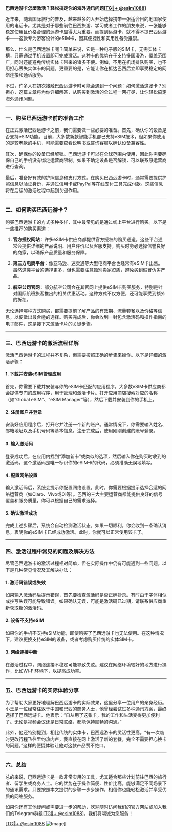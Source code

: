 **巴西远游卡怎麽激活？轻松搞定你的海外通讯问题[[TG💪+ @esim1088](https://t.me/s/esim1088)]**

近年来，随着国际旅行的普及，越来越多的人开始选择携带一张适合目的地国家使用的电话卡。尤其是对于那些前往巴西旅游、学习或者工作的朋友来说，一张能够稳定使用且价格合理的远游卡显得尤为重要。而提到远游卡，就不得不提巴西远游卡——这款专为游客设计的eSIM卡，因其便捷性和实用性备受推崇。

那么，什么是巴西远游卡呢？简单来说，它是一种电子版的SIM卡，无需实体卡槽，只需通过手机设置即可完成激活。这种卡的优势在于支持多国漫游，覆盖范围广，同时还能避免传统实体卡带来的诸多不便。例如，不用在机场排队购买，也不用担心丢失实体卡的问题。更重要的是，它能让你在抵达巴西后立即享受稳定的网络连接和通话服务。

不过，许多人在初次接触巴西远游卡时可能会遇到一个问题：如何激活这张卡？别担心，这篇文章将为你详细解答，从购买到激活的全过程一网打尽，让你轻松搞定海外通讯问题。

---

### 一、购买巴西远游卡前的准备工作

在正式激活巴西远游卡之前，我们需要做一些必要的准备。首先，确认你的设备是否支持eSIM功能。目前，大多数新款智能手机都已支持eSIM技术，但如果你使用的是较老款的手机，可能需要查看说明书或咨询客服以确认设备兼容性。

其次，确保你的设备已经解锁。巴西远游卡可以在全球范围内使用，因此你需要确保自己的手机没有绑定运营商限制。如果不确定设备是否解锁，可以联系原运营商进行查询。

最后，准备好有效的护照信息和支付方式。在购买巴西远游卡时，通常需要提供护照信息以验证身份，并通过信用卡或PayPal等在线支付工具完成付款。这些信息将在后续的激活过程中起到关键作用。

---

### 二、如何购买巴西远游卡？

购买巴西远游卡的方式多种多样，其中最常见的是通过线上平台进行购买。以下是一些推荐的购买渠道：

1. **官方授权网站**：许多eSIM卡供应商都提供官方授权的购买通道。这些平台通常会提供详细的产品说明、用户评价以及客服支持。购买时务必选择信誉良好的商家，以确保产品质量和服务保障。

2. **第三方电商平台**：像亚马逊、速卖通等大型电商平台也经常有eSIM卡出售。虽然这类平台的选择更多，但也需要注意甄别卖家资质，避免买到假冒伪劣产品。

3. **航空公司官网**：部分航空公司会在其官网上提供eSIM卡购买服务，特别是针对国际航班旅客推出的相关优惠活动。这种方式不仅方便，还可能享受到额外的折扣。

无论选择哪种方式购买，都需要提前了解产品的有效期、流量套餐以及价格等信息，以便做出最合适的选择。购买完成后，你会收到一封包含激活码和操作指南的电子邮件，这是接下来激活卡片的关键步骤。

---

### 三、巴西远游卡的激活流程详解

激活巴西远游卡的过程并不复杂，但需要按照正确的步骤来操作。以下是详细的激活步骤：

#### 1. 下载并安装eSIM管理应用

首先，你需要下载并安装与你的eSIM卡匹配的应用程序。大多数eSIM卡供应商都会提供专门的应用程序，用于管理和激活卡片。打开应用商店搜索对应的名称（如“Global eSIM”、“eSIM Manager”等），然后下载并安装到你的手机上。

#### 2. 注册账户并登录

安装好应用程序后，打开它并注册一个新的账户。通常情况下，你需要输入姓名、邮箱地址以及手机号码等基本信息。注册完成后，使用刚刚创建的账号登录。

#### 3. 输入激活码

登录成功后，在应用内找到“添加新卡”或类似的选项，然后输入你在购买时收到的激活码。这个激活码是唯一标识你的eSIM卡的代码，必须准确无误地填写。

#### 4. 配置网络设置

输入激活码后，系统会提示你配置网络设置。此时，你需要根据提示选择合适的网络运营商（如Claro、Vivo或Oi等）。巴西的三大主要运营商都能提供良好的信号覆盖和服务质量，你可以根据自己的需求选择。

#### 5. 确认激活成功

完成上述步骤后，系统会自动检测激活状态。如果一切顺利，你会收到一条确认消息，表明你的eSIM卡已经成功激活。此时，你就可以正常使用该卡了。

---

### 四、激活过程中常见的问题及解决方法

尽管巴西远游卡的激活过程相对简单，但在实际操作中仍有可能遇到一些问题。以下是几种常见情况及其解决办法：

#### 1. 激活码错误或失效

如果输入激活码后提示错误，首先要检查激活码是否正确抄录。有时由于字体相似或抄写失误可能导致错误。如果确认无误，可能是激活码已过期，请联系供应商重新获取新的激活码。

#### 2. 设备不支持eSIM

如果你的手机不支持eSIM功能，即使购买了巴西远游卡也无法使用。在这种情况下，建议更换支持eSIM的设备，或者考虑购买传统的实体SIM卡。

#### 3. 网络连接中断

在激活过程中，网络连接不稳定可能导致失败。建议在网络环境较好的地方进行操作，比如Wi-Fi环境下，以提高成功率。

---

### 五、巴西远游卡的实际体验分享

为了帮助大家更好地理解巴西远游卡的实际效果，这里分享一位用户的亲身经历。小王是一位经常往返于中国和巴西的商务人士，他曾经尝试过多种通讯方案，最终选择了巴西远游卡。他表示：“自从用了这张卡，我的工作和生活变得更加便利了。无论是视频会议还是日常联络，都能保持顺畅的沟通。”

此外，他还特别提到，相比传统的实体卡，巴西远游卡的灵活性更高。“有一次临时更改行程飞往里约热内卢，我直接在网上激活了新的套餐，完全不需要担心换卡的问题。”这样的便捷体验让他对这款产品赞不绝口。

---

### 六、总结

总的来说，巴西远游卡是一款非常实用的工具，尤其适合那些计划前往巴西的旅行者、留学生或商务人士。它的优势在于操作简便、性价比高，能够满足不同场景下的通讯需求。只要按照本文提供的步骤一步步操作，相信你也能轻松激活并享受优质的网络服务。

如果你还有其他疑问或需要进一步的帮助，欢迎随时访问我们的官方网站或加入我们的Telegram群组[[TG💪+ @esim1088](https://t.me/s/esim1088)]，我们将竭诚为您服务！

[[TG💪+ @esim1088](https://t.me/s/esim1088) ![Image](https://i.postimg.cc/4NQfJmqS/Snipaste-2025-05-13-00-14-12.png)]
